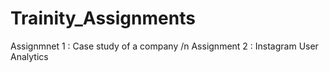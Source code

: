 # Trainity_Assignments

Assignmnet 1 : Case study of a company /n
Assignment 2 : Instagram User Analytics
